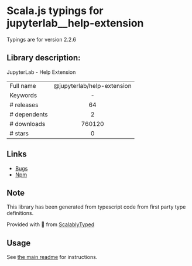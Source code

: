 
# Scala.js typings for jupyterlab__help-extension

Typings are for version 2.2.6

## Library description:
JupyterLab - Help Extension

|                    |                 |
| ------------------ | :-------------: |
| Full name          | @jupyterlab/help-extension |
| Keywords           | - |
| # releases         | 64 |
| # dependents       | 2 |
| # downloads        | 760120 |
| # stars            | 0 |

## Links
- [Bugs](https://github.com/jupyterlab/jupyterlab/issues)
- [Npm](https://www.npmjs.com/package/%40jupyterlab%2Fhelp-extension)
    


## Note
This library has been generated from typescript code from first party type definitions.

Provided with :purple_heart: from [ScalablyTyped](https://github.com/oyvindberg/ScalablyTyped)

## Usage
See [the main readme](../../readme.md) for instructions.


